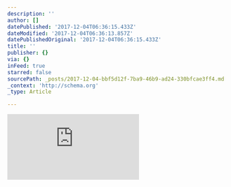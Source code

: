 ```yaml
---
description: ''
author: []
datePublished: '2017-12-04T06:36:15.433Z'
dateModified: '2017-12-04T06:36:13.857Z'
datePublishedOriginal: '2017-12-04T06:36:15.433Z'
title: ''
publisher: {}
via: {}
inFeed: true
starred: false
sourcePath: _posts/2017-12-04-bbf5d12f-7ba9-46b9-ad24-330bfcae3ff4.md
_context: 'http://schema.org'
_type: Article

---
```

![](https://the-grid-user-content.s3-us-west-2.amazonaws.com/c6cb9539-b465-4e0e-9f05-04f344186153.htm)